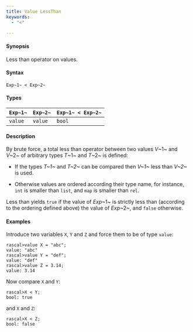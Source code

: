 ```yaml
---
title: Value LessThan
keywords:
  - "<"

---
```


#### Synopsis

Less than operator on values.

#### Syntax

`Exp~1~ < Exp~2~`

#### Types


| `Exp~1~` | `Exp~2~` | `Exp~1~ < Exp~2~`  |
| --- | --- | --- |
| `value`   |  `value`  | `bool`                |


#### Description

By brute force, a total less than operator between two values _V_~1~ and _V_~2~ of arbitrary types _T_~1~ and _T_~2~ is defined:

*  If the types _T~1~_ and _T~2~_ can be compared then _V~1~_ less than _V~2~_ is used.

*  Otherwise values are ordered according their type name, for instance, `int` is smaller than `list`, and `map` is smaller than `rel`.


Less than yields `true` if the value of _Exp_~1~ is strictly less
than (according to the ordering defined above) the value of _Exp_~2~, and `false` otherwise.

#### Examples

Introduce two variables `X`, `Y` and `Z` and force them to be of type `value`:

```rascal-shell ,continue
rascal>value X = "abc";
value: "abc"
rascal>value Y = "def";
value: "def"
rascal>value Z = 3.14;
value: 3.14
```
Now compare `X` and `Y`:

```rascal-shell ,continue
rascal>X < Y;
bool: true
```
and `X` and `Z`:

```rascal-shell ,continue
rascal>X < Z;
bool: false
```


